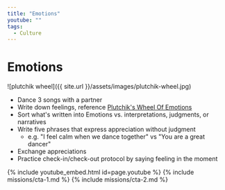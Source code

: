 ```yaml
---
title: "Emotions"
youtube: ""
tags:
  - Culture
---
```


# Emotions #

![plutchik wheel]({{ site.url }}/assets/images/plutchik-wheel.jpg)

* Dance 3 songs with a partner
* Write down feelings, reference [Plutchik's Wheel Of Emotions](https://en.wikipedia.org/wiki/Contrasting_and_categorization_of_emotions#/media/File:Plutchik-wheel.svg)
* Sort what's written into Emotions vs. interpretations, judgments, or narratives
* Write five phrases that express appreciation without judgment
  * e.g. "I feel calm when we dance together" vs "You are a great dancer"
* Exchange appreciations
* Practice check-in/check-out protocol by saying feeling in the moment

{% include youtube_embed.html id=page.youtube %}
{% include missions/cta-1.md %}
{% include missions/cta-2.md %}
